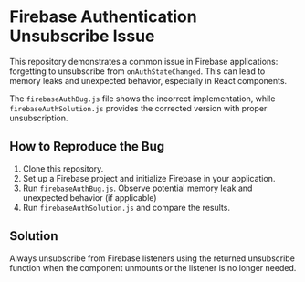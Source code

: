 # Firebase Authentication Unsubscribe Issue

This repository demonstrates a common issue in Firebase applications: forgetting to unsubscribe from `onAuthStateChanged`.  This can lead to memory leaks and unexpected behavior, especially in React components.

The `firebaseAuthBug.js` file shows the incorrect implementation, while `firebaseAuthSolution.js` provides the corrected version with proper unsubscription.

## How to Reproduce the Bug
1. Clone this repository.
2. Set up a Firebase project and initialize Firebase in your application.
3. Run `firebaseAuthBug.js`.  Observe potential memory leak and unexpected behavior (if applicable)
4. Run `firebaseAuthSolution.js` and compare the results. 

## Solution
Always unsubscribe from Firebase listeners using the returned unsubscribe function when the component unmounts or the listener is no longer needed.